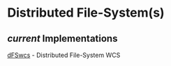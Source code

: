 # Distributed File-System(s)

## *current* Implementations
[dFSwcs](dFSwcs) - Distributed File-System WCS
